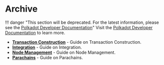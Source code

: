 # Archive

!!! danger "This section will be deprecated. For the latest information, please see the [Polkadot Developer Documentation](https://docs.polkadot.com/)"
    Visit the [Polkadot Developer Documentation](https://docs.polkadot.com/) to learn more.

<div class="grid cards" markdown>

- **[Transaction Construction](../build-transaction-construction.md)** - Guide on Transaction Construction.
- **[Integration](../build-integration.md)** - Guide on Integration.
- **[Node Management](../build-node-management.md)** - Guide on Node Management.
- **[Parachains](../build-parachains.md)** - Guide on Parachains.

</div>
